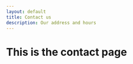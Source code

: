 ```yaml
---
layout: default
title: Contact us
description: Our address and hours
---
```


# This is the contact page